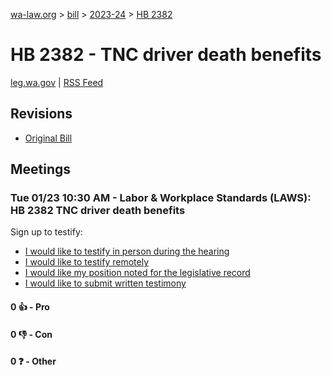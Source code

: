 [wa-law.org](/) > [bill](/bill/) > [2023-24](/bill/2023-24/) > [HB 2382](/bill/2023-24/hb/2382/)

# HB 2382 - TNC driver death benefits
[leg.wa.gov](https://app.leg.wa.gov/billsummary?BillNumber=2382&Year=2023&Initiative=false) | [RSS Feed](./rss.xml)

## Revisions
* [Original Bill](1/)

## Meetings
### Tue 01/23 10:30 AM - Labor & Workplace Standards (LAWS): HB 2382 TNC driver death benefits
Sign up to testify:
* [I would like to testify in person during the hearing](https://app.leg.wa.gov/csi/Testifier/Add?chamber=House&mId=31729&aId=157131&caId=23469&tId=1)
* [I would like to testify remotely](https://app.leg.wa.gov/csi/Testifier/Add?chamber=House&mId=31729&aId=157131&caId=23469&tId=2)
* [I would like my position noted for the legislative record](https://app.leg.wa.gov/csi/Testifier/Add?chamber=House&mId=31729&aId=157131&caId=23469&tId=3)
* [I would like to submit written testimony](https://app.leg.wa.gov/csi/Testifier/Add?chamber=House&mId=31729&aId=157131&caId=23469&tId=4)

#### 0 👍 - Pro

#### 0 👎 - Con

#### 0 ❓ - Other
